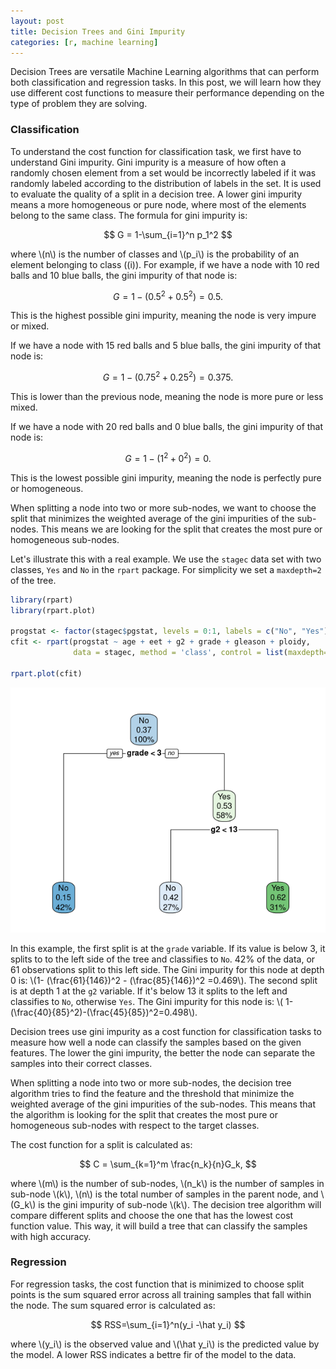 ```yaml
---
layout: post
title: Decision Trees and Gini Impurity
categories: [r, machine learning]
---
```


Decision Trees are versatile Machine Learning algorithms that can perform both classification and regression tasks. In this post, we will learn how they use different cost functions to measure their performance depending on the type of problem they are solving.

### Classification
To understand the cost function for classification task, we first have to understand Gini impurity.
Gini impurity is a measure of how often a randomly chosen element from a set would be incorrectly labeled if it was randomly labeled according to the distribution of labels in the set. 
It is used to evaluate the quality of a split in a decision tree. A lower gini impurity means a more homogeneous or pure node, where most of the elements belong to the same class.
The formula for gini impurity is:

$$
G = 1-\sum_{i=1}^n p_1^2
$$

where \\(n\\) is the number of classes and \\(p_i\\) is the probability of an element belonging to class \((i\)).
For example, if we have a node with 10 red balls and 10 blue balls, the gini impurity of that node is:

$$
G = 1- (0.5^2 + 0.5^2) = 0.5.
$$

This is the highest possible gini impurity, meaning the node is very impure or mixed.

If we have a node with 15 red balls and 5 blue balls, the gini impurity of that node is:

$$
G = 1- (0.75^2 + 0.25^2) = 0.375.
$$

This is lower than the previous node, meaning the node is more pure or less mixed.

If we have a node with 20 red balls and 0 blue balls, the gini impurity of that node is:

$$
G = 1- (1^2 + 0^2) = 0.
$$

This is the lowest possible gini impurity, meaning the node is perfectly pure or homogeneous.

When splitting a node into two or more sub-nodes, we want to choose the split that minimizes the weighted average of the gini impurities of the sub-nodes. 
This means we are looking for the split that creates the most pure or homogeneous sub-nodes.

Let's illustrate this with a real example. We use the `stagec` data set with two classes, `Yes` and `No` in the `rpart` package.
For simplicity we set a `maxdepth=2` of the tree.

```r
library(rpart)
library(rpart.plot)

progstat <- factor(stagec$pgstat, levels = 0:1, labels = c("No", "Yes"))
cfit <- rpart(progstat ~ age + eet + g2 + grade + gleason + ploidy,
              data = stagec, method = 'class', control = list(maxdepth=2))

rpart.plot(cfit)
```
![](/images/rpart.png)

In this example, the first split is at the `grade` variable. If its value is below 3, it splits to to the left side of the tree and classifies to `No`.
42% of the data, or 61 observations split to this left side.
The Gini impurity for this node at depth 0 is: \\(1- (\frac{61}{146})^2 - (\frac{85}{146})^2 =0.469\\).
The second split is at depth 1 at the `g2` variable. If it's below 13 it splits to the left and classifies to `No`, otherwise `Yes`.
The Gini impurity for this node is: \\( 1- (\frac{40}{85}^2)-(\frac{45}{85})^2=0.498\\).

Decision trees use gini impurity as a cost function for classification tasks to measure how well a node can classify the samples based on the given features. 
The lower the gini impurity, the better the node can separate the samples into their correct classes.

When splitting a node into two or more sub-nodes, the decision tree algorithm tries to find the feature and the threshold that minimize the weighted average of the gini impurities of the sub-nodes. 
This means that the algorithm is looking for the split that creates the most pure or homogeneous sub-nodes with respect to the target classes.

The cost function for a split is calculated as:

$$
C = \sum_{k=1}^m \frac{n_k}{n}G_k,
$$

where \\(m\\) is the number of sub-nodes, \\(n_k\\) is the number of samples in sub-node \\(k\\), \\(n\\) is the total number of samples in the parent node,
and \\(G_k\\) is the gini impurity of sub-node \\(k\\).
The decision tree algorithm will compare different splits and choose the one that has the lowest cost function value. This way, it will build a tree that can classify the samples with high accuracy.

### Regression
For regression tasks, the cost function that is minimized to choose split points is the sum squared error across all training samples that fall within the node. The sum squared error is calculated as:

$$
RSS=\sum_{i=1}^n(y_i -\hat y_i)
$$

where \\(y_i\\) is the observed value and \\(\hat y_i\\) is the predicted value by the model. A lower RSS indicates a bettre fir of the model to the data.




